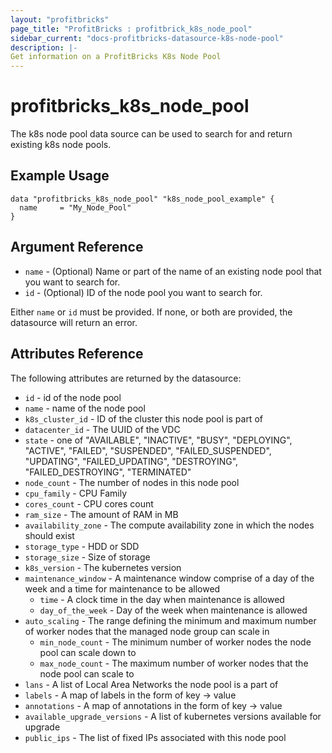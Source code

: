 ```yaml
---
layout: "profitbricks"
page_title: "ProfitBricks : profitbrick_k8s_node_pool"
sidebar_current: "docs-profitbricks-datasource-k8s-node-pool"
description: |-
Get information on a ProfitBricks K8s Node Pool
---
```


# profitbricks\_k8s\_node\_pool

The k8s node pool data source can be used to search for and return existing k8s node pools.

## Example Usage

```hcl
data "profitbricks_k8s_node_pool" "k8s_node_pool_example" {
  name     = "My_Node_Pool"
}
```

## Argument Reference

* `name` - (Optional) Name or part of the name of an existing node pool that you want to search for.
* `id` - (Optional) ID of the node pool you want to search for.

Either `name` or `id` must be provided. If none, or both are provided, the datasource will return an error.

## Attributes Reference

The following attributes are returned by the datasource:

* `id` - id of the node pool
* `name` - name of the node pool
* `k8s_cluster_id` - ID of the cluster this node pool is part of
* `datacenter_id` - The UUID of the VDC
* `state` - one of "AVAILABLE",
  "INACTIVE",
  "BUSY",
  "DEPLOYING",
  "ACTIVE",
  "FAILED",
  "SUSPENDED",
  "FAILED_SUSPENDED",
  "UPDATING",
  "FAILED_UPDATING",
  "DESTROYING",
  "FAILED_DESTROYING",
  "TERMINATED"
* `node_count` - The number of nodes in this node pool
* `cpu_family` - CPU Family
* `cores_count` - CPU cores count
* `ram_size` - The amount of RAM in MB
* `availability_zone` - The compute availability zone in which the nodes should exist
* `storage_type` - HDD or SDD
* `storage_size` - Size of storage
* `k8s_version` - The kubernetes version
* `maintenance_window` - A maintenance window comprise of a day of the week and a time for maintenance to be allowed
  * `time` - A clock time in the day when maintenance is allowed
  * `day_of_the_week` - Day of the week when maintenance is allowed
* `auto_scaling` - The range defining the minimum and maximum number of worker nodes that the managed node group can scale in
  * `min_node_count` - The minimum number of worker nodes the node pool can scale down to
  * `max_node_count` - The maximum number of worker nodes that the node pool can scale to
* `lans` - A list of Local Area Networks the node pool is a part of
* `labels` - A map of labels in the form of key -> value
* `annotations` - A map of annotations in the form of key -> value
* `available_upgrade_versions` - A list of kubernetes versions available for upgrade
* `public_ips` - The list of fixed IPs associated with this node pool